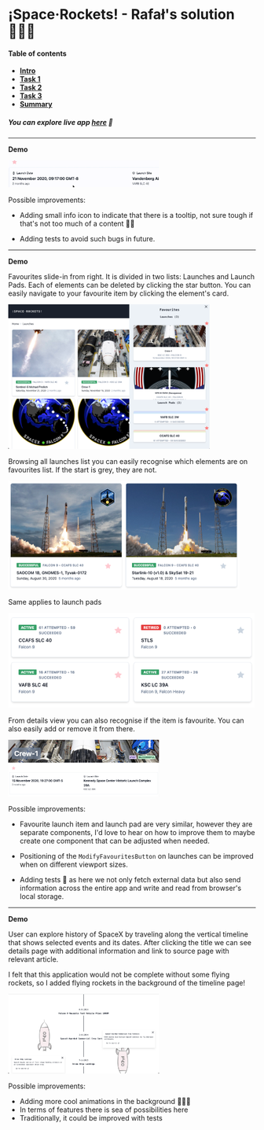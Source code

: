 # ¡Space·Rockets!  - Rafał's solution 🧑🏼‍🚀

#### Table of contents

- **[Intro](#hello-people-of-pleo)**
- **[Task 1](#task-1)**
- **[Task 2](#task-2)**
- **[Task 3](#task-3)**
- **[Summary](#summary)**

##### You can explore live app **[here](https://space-rockets-flying-high.netlify.app/)** 🚀

---

**Demo**

<img src="./src/assets/tooltip.gif" alt="tooltip" style="zoom:30%;" />



Possible improvements: 

- Adding small info icon to indicate that there is a tooltip, not sure tough if that's not too much of a content 🤷🏼

- Adding tests to avoid such bugs in future.

---

**Demo**

Favourites slide-in from right. It is divided in two lists: Launches and Launch Pads. Each of elements can be deleted by clicking the star button. You can easily navigate to your favourite item by clicking the element's card.



<img src="./src/assets/favourites_open.png" alt="favoirites" style="zoom:40%;"  />



Browsing all launches list you can easily recognise which elements are on favourites list. If the start is grey, they are not. 

<img src="./src/assets/favourites_launches.png" alt="launches" style="zoom:50%;"  />

Same applies to launch pads

<img src="./src/assets/favourites_launch_pads.png" alt="launchpads" style="zoom:60%;"  />

From details view you can also recognise if the item is favourite. You can also easily add or remove it from there.

<img src="./src/assets/favourites_launch.png" alt="launchpads" style="zoom:30%;"  />



Possible improvements: 

- Favourite launch item and launch pad are very similar, however they are separate components, I'd love to hear on how to improve them to maybe create one component that can be adjusted when needed.

- Positioning of the `ModifyFavouritesButton` on launches can be improved when on different viewport sizes.

- Adding tests 🧪 as here we not only fetch external data but also send information across the entire app  and write and read from browser's local storage.

  

---

**Demo**

User can explore history of SpaceX by traveling along the vertical timeline that shows selected events and its dates. After clicking the title we can see details page with additional information and link to source page with relevant article.

I felt that this application would not be complete without some flying rockets, so I added flying rockets in the background of the timeline page!

<img src="./src/assets/timeline_rockets.png" alt="launchpads" style="zoom:30%;"  />



Possible improvements:

- Adding more cool animations in the background 🧙🏼‍♂️
- In terms of features there is sea of possibilities here
- Traditionally, it could be improved with tests




